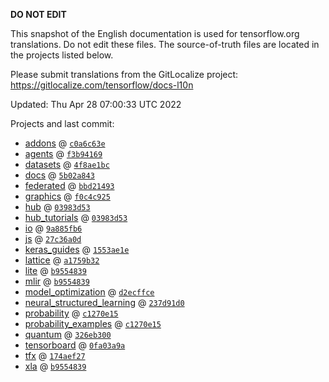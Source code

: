 __DO NOT EDIT__

This snapshot of the English documentation is used for tensorflow.org
translations. Do not edit these files. The source-of-truth files are located in
the projects listed below.

Please submit translations from the GitLocalize project: https://gitlocalize.com/tensorflow/docs-l10n

Updated: Thu Apr 28 07:00:33 UTC 2022

Projects and last commit:

- [addons](https://github.com/tensorflow/addons/tree/master/docs) @ <a href='https://github.com/tensorflow/addons/commit/c0a6c63ef9a96a53299e27235a4cf3717e618f5b'><code>c0a6c63e</code></a>
- [agents](https://github.com/tensorflow/agents/tree/master/docs) @ <a href='https://github.com/tensorflow/agents/commit/f3b9416995e60e780024f28bbea5f7edd47a22fe'><code>f3b94169</code></a>
- [datasets](https://github.com/tensorflow/datasets/tree/master/docs) @ <a href='https://github.com/tensorflow/datasets/commit/4f8ae1bcf8727aca31ad99d3083e707a1b98036c'><code>4f8ae1bc</code></a>
- [docs](https://github.com/tensorflow/docs/tree/master/site/en) @ <a href='https://github.com/tensorflow/docs/commit/5b02a843d9352d444e0a1db80ee2a74a9c22edfd'><code>5b02a843</code></a>
- [federated](https://github.com/tensorflow/federated/tree/main/docs) @ <a href='https://github.com/tensorflow/federated/commit/bbd21493af146a1a4916f44b2edc7ecd7ae20463'><code>bbd21493</code></a>
- [graphics](https://github.com/tensorflow/graphics/tree/master/tensorflow_graphics/g3doc) @ <a href='https://github.com/tensorflow/graphics/commit/f0c4c9256c9b1a6a5337762d763e4910631c65c4'><code>f0c4c925</code></a>
- [hub](https://github.com/tensorflow/hub/tree/master/docs) @ <a href='https://github.com/tensorflow/hub/commit/03983d53a89ee66de5bbf51c4a02b57fb617919c'><code>03983d53</code></a>
- [hub_tutorials](https://github.com/tensorflow/hub/tree/master/examples/colab) @ <a href='https://github.com/tensorflow/hub/commit/03983d53a89ee66de5bbf51c4a02b57fb617919c'><code>03983d53</code></a>
- [io](https://github.com/tensorflow/io/tree/master/docs) @ <a href='https://github.com/tensorflow/io/commit/9a885fb620d5398c47385f693d8b5da96ca641b5'><code>9a885fb6</code></a>
- [js](https://github.com/tensorflow/tfjs-website/tree/master/docs) @ <a href='https://github.com/tensorflow/tfjs-website/commit/27c36a0d34818030cc971b45a8811447f92620ba'><code>27c36a0d</code></a>
- [keras_guides](https://github.com/tensorflow/docs/tree/snapshot-keras/site/en/guide/keras) @ <a href='https://github.com/tensorflow/docs/commit/1553ae1e4a149be71703e2ee60173b3d1e0e8c00'><code>1553ae1e</code></a>
- [lattice](https://github.com/tensorflow/lattice/tree/master/docs) @ <a href='https://github.com/tensorflow/lattice/commit/a1759b3243131cafca37d46b1977362dec8abee3'><code>a1759b32</code></a>
- [lite](https://github.com/tensorflow/tensorflow/tree/master/tensorflow/lite/g3doc) @ <a href='https://github.com/tensorflow/tensorflow/commit/b955483967a7e4da5f702a4d59a2b3c5c3bd94cd'><code>b9554839</code></a>
- [mlir](https://github.com/tensorflow/tensorflow/tree/master/tensorflow/compiler/mlir/g3doc) @ <a href='https://github.com/tensorflow/tensorflow/commit/b955483967a7e4da5f702a4d59a2b3c5c3bd94cd'><code>b9554839</code></a>
- [model_optimization](https://github.com/tensorflow/model-optimization/tree/master/tensorflow_model_optimization/g3doc) @ <a href='https://github.com/tensorflow/model-optimization/commit/d2ecffce6d8f5306b51060f423d3dbabc86f2ecf'><code>d2ecffce</code></a>
- [neural_structured_learning](https://github.com/tensorflow/neural-structured-learning/tree/master/g3doc) @ <a href='https://github.com/tensorflow/neural-structured-learning/commit/237d91d08ccb86b26367a4e1dd54e2eafe05e7bd'><code>237d91d0</code></a>
- [probability](https://github.com/tensorflow/probability/tree/main/tensorflow_probability/g3doc) @ <a href='https://github.com/tensorflow/probability/commit/c1270e154f0b8b186366c09945afef290966d709'><code>c1270e15</code></a>
- [probability_examples](https://github.com/tensorflow/probability/tree/main/tensorflow_probability/examples/jupyter_notebooks) @ <a href='https://github.com/tensorflow/probability/commit/c1270e154f0b8b186366c09945afef290966d709'><code>c1270e15</code></a>
- [quantum](https://github.com/tensorflow/quantum/tree/master/docs) @ <a href='https://github.com/tensorflow/quantum/commit/326eb300d4a217f34f75cc8e0ff47bc5fc385803'><code>326eb300</code></a>
- [tensorboard](https://github.com/tensorflow/tensorboard/tree/master/docs) @ <a href='https://github.com/tensorflow/tensorboard/commit/0fa03a9a8309dc137a15645c931e8b625bc3869c'><code>0fa03a9a</code></a>
- [tfx](https://github.com/tensorflow/tfx/tree/master/docs) @ <a href='https://github.com/tensorflow/tfx/commit/174aef2712857ce6a713ab8791da3601ad4f2914'><code>174aef27</code></a>
- [xla](https://github.com/tensorflow/tensorflow/tree/master/tensorflow/compiler/xla/g3doc) @ <a href='https://github.com/tensorflow/tensorflow/commit/b955483967a7e4da5f702a4d59a2b3c5c3bd94cd'><code>b9554839</code></a>

